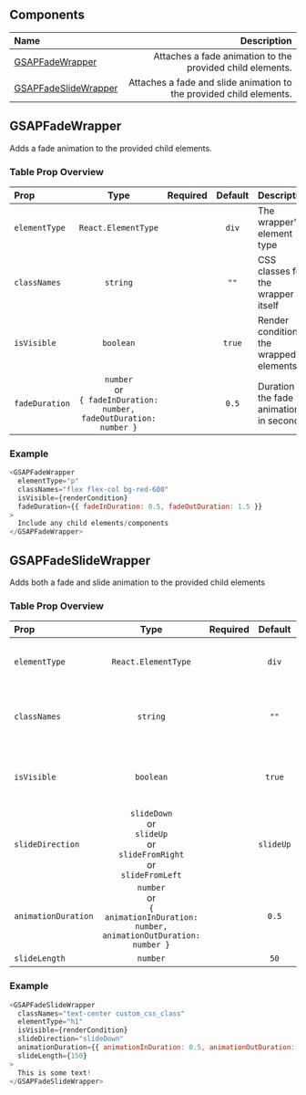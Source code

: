 ## Components

| Name                                          |                                                         Description |
| :-------------------------------------------- | ------------------------------------------------------------------: |
| [GSAPFadeWrapper](#gsapfadewrapper)           |           Attaches a fade animation to the provided child elements. |
| [GSAPFadeSlideWrapper](#gsapfadeslidewrapper) | Attaches a fade and slide animation to the provided child elements. |

## GSAPFadeWrapper

Adds a fade animation to the provided child elements.

<!-- ### Textual Prop Description

The GSAPFadeWrapper serves as a container component designed to apply a fade animation to its child elements. By utilizing the `classNames` parameter, you can assign CSS classes to enhance styling. If integrated in your project, you might also use Tailwind CSS classes, for example. In the absence of a specified condition for the `isVisible` prop, the component will automatically initiate a fade-in effect for the child elements, without the possibility of a fade-out transition. The `fadeDuration` prop accommodates a number value to set identical fade-in and fade-out times, or an object containing `fadeInDuration` and `fadeOutDuration` properties, allowing for distinct durations for each phase of the fade effect. -->

### Table Prop Overview

| Prop           |                                  Type                                   | Required | Default | Description                                |
| :------------- | :---------------------------------------------------------------------: | :------: | :-----: | :----------------------------------------- |
| `elementType`  |                           `React.ElementType`                           |          |  `div`  | The wrapper's element type                 |
| `classNames`   |                                `string`                                 |          |  `""`   | CSS classes for the wrapper itself         |
| `isVisible`    |                                `boolean`                                |          | `true`  | Render condition of the wrapped elements   |
| `fadeDuration` | `number`<br>or<br>`{ fadeInDuration: number, fadeOutDuration: number }` |          |  `0.5`  | Duration of the fade animations in seconds |

### Example

```js
<GSAPFadeWrapper
  elementType="p"
  classNames="flex flex-col bg-red-600"
  isVisible={renderCondition}
  fadeDuration={{ fadeInDuration: 0.5, fadeOutDuration: 1.5 }}
>
  Include any child elements/components
</GSAPFadeWrapper>
```

## GSAPFadeSlideWrapper

Adds both a fade and slide animation to the provided child elements

<!-- ### Textual Prop Description

... -->

### Table Prop Overview

| Prop                |                                          Type                                           | Required |  Default  | Description                              |
| :------------------ | :-------------------------------------------------------------------------------------: | :------: | :-------: | :--------------------------------------- |
| `elementType`       |                                   `React.ElementType`                                   |          |   `div`   | The wrapper's element type               |
| `classNames`        |                                        `string`                                         |          |   `""`    | CSS classes for the wrapper itself       |
| `isVisible`         |                                        `boolean`                                        |          |  `true`   | Render condition of the wrapped elements |
| `slideDirection`    | `slideDown` <br>or<br> `slideUp` <br>or<br> `slideFromRight` <br>or<br> `slideFromLeft` |          | `slideUp` | Slide direction                          |
| `animationDuration` |    `number`<br>or<br>`{ animationInDuration: number, animationOutDuration: number }`    |          |   `0.5`   | Fade & slide duration in seconds         |
| `slideLength`       |                                        `number`                                         |          |   `50`    | Slide length                             |

### Example

```js
<GSAPFadeSlideWrapper
  classNames="text-center custom_css_class"
  elementType="h1"
  isVisible={renderCondition}
  slideDirection="slideDown"
  animationDuration={{ animationInDuration: 0.5, animationOutDuration: 1.5 }}
  slideLength={150}
>
  This is some text!
</GSAPFadeSlideWrapper>
```
